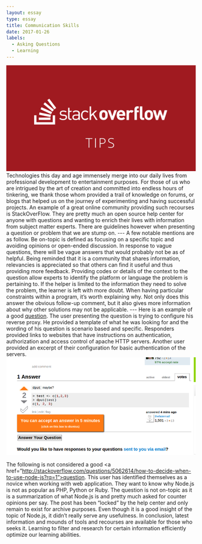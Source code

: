```yaml
---
layout: essay
type: essay
title: Communication Skills
date: 2017-01-26
labels:
  - Asking Questions
  - Learning
---
```


<img class="ui medium left circular floated image" src="../images/blog-572x320-stackoverflow-effectively.png">
 Technologies this day and age immensely merge into our daily lives from professional development to entertainment purposes. For those of us who are intrigued by the art of creation and committed into endless hours of tinkering, we thank those whom provided a trail of knowledge on forums, or blogs that helped us on the journey of experimenting and having successful projects. An example of a great online community providing such recourses is StackOverFlow. They are pretty much an open source help center for anyone with questions and wanting to enrich their lives with information from subject matter experts. There are guidelines however when presenting a question or problem that we are stump on. 
---
A few notable mentions are as follow. 
Be on-topic is defined as focusing on a specific topic and avoiding opinions or open-ended discussion.  In response to vague questions, there will be vague answers that would probably not be as of helpful. Being reminded that it is a community that shares information, relevancies is appreciated so that others can find it useful and thus providing more feedback. Providing codes or details of the context to the question allow experts to identify the platform or language the problem is pertaining to. If the helper is limited to the information they need to solve the problem, the learner is left with more doubt. When having particular constraints within a program, it’s worth explaining why. Not only does this answer the obvious follow-up comment, but it also gives more information about why other solutions may not be applicable.
--- 
Here is an example of a good <a href=”http://stackoverflow.com/questions/5011102/apache-reverse-proxy-with-basic-authentication?rq=1”>question</a>. The user presenting the question is trying to configure his reverse proxy. He provided a template of what he was looking for and the wording of his question is scenario based and specific. Responders provided links to websites that have instructions on authentication, authorization and access control of apache HTTP servers. Another user provided an excerpt of their configuration for basic authentication of the servers.
<img class="ui medium left circular floated image" src="../images/stackoverflow.png">

The following is not considered a good <a href=”http://stackoverflow.com/questions/5062614/how-to-decide-when-to-use-node-js?rq=1”>question</a>. This user has identified themselves as a novice when working with web application. They want to know why Node.js is not as popular as PHP, Python or Ruby. The question is not on-topic as it is a summarization of what Node.js is and pretty much asked for counter opinions per say. The post has been “locked” by the help center and only remain to exist for archive purposes. Even though it is a good insight of the topic of Node.js, it didn’t really serve any usefulness.
	In conclusion, latest information and mounds of tools and recourses are available for those who seeks it. Learning to filter and research for certain information efficiently optimize our learning abilities. 




